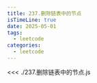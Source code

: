 ```yaml
---
title: 237.删除链表中的节点
isTimeLine: true
date: 2025-05-01
tags:
  - leetcode
categories:
  - leetcode
---
```


<<< ./237.删除链表中的节点.js
